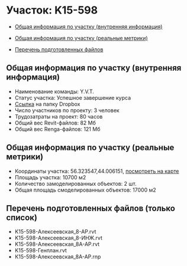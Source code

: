 # Участок: K15-598

* [Общая информация по участку (внутренняя информация)](#Chapter1)

* [Общая информация по участку (реальные метрики)](#Chapter2)

* [Перечень подготовленных файлов](#Chapter3)

## <a id="Chapter1"></a> Общая информация по участку (внутренняя информация)
+ Наименование команды: Y.V.T.
+ Статус участка: Успешное завершение курса
+ [Ссылка](https://www.dropbox.com/sh/wvvgv1nw1iqred9/AAB1YHK5sMd1jKGyAW8e7hI4a/K15_598?dl=0) на папку Dropbox
+ Число участников по проекту: 3 человек
+ Трудозатраты на проект: 80 часов
+ Общий вес Revit-файлов: 82 Мб
+ Общий вес Renga-файлов: 121 Мб
## <a id="Chapter2"></a> Общая информация по участку (реальные метрики)
+ Координаты участка: 56.323547,44.006151, [посмотреть на карте](https://yandex.ru/maps/47/nizhny-novgorod/?ll=44.006151%2C56.323547&z=19)
+ Площадь участка: 10700 м2
+ Количество замоделированных объектов: 2 шт.
+ Общая площадь смоделированных объектов: 17000 м2
## <a id="Chapter3"></a> Перечень подготовленных файлов (только список)
+ K15-598-Алексеевская_8-АР.rvt
+ K15-598-Алексеевская_8-ИНЖ.rvt
+ K15-598-Алексеевская_8А-АР.rvt
+ K15-598-Генплан.rvt
+ К15-598-Алексеевская_8А-АР.rnp
